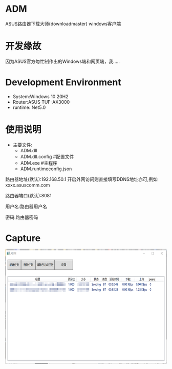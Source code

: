 # ADM
ASUS路由器下载大师(downloadmaster) windows客户端

# 开发缘故
因为ASUS官方匆忙制作出的Windows端和网页端，我.....

# Development Environment
- System:Windows 10 20H2
- Router:ASUS TUF-AX3000
- runtime:.Net5.0

# 使用说明
- 主要文件:
  - ADM.dll
  - ADM.dll.config #配置文件
  - ADM.exe        #主程序
  - ADM.runtimeconfig.json

路由器地址(默认):192.168.50.1 开启外网访问则直接填写DDNS地址亦可,例如xxxx.asuscomm.com

路由器端口(默认):8081

用户名:路由器用户名

密码:路由器密码

# Capture
<img width="658.4" height="357.2" align="left" src="https://github.com/kcenceis/ADM/raw/main/png/ADM.png"/>
